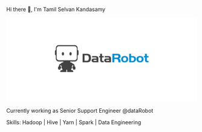 Hi there 👋, I'm Tamil Selvan Kandasamy

![alt text](https://github.com/tsk13/tsk13/blob/main/datarobot_1600px_web.jpg?raw=true)


Currently working as Senior Support Engineer @dataRobot

Skills: Hadoop | Hive | Yarn | Spark | Data Engineering

